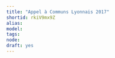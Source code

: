```yaml
---
title: "Appel à Communs Lyonnais 2017"
shortid: rkiV9mx9Z
alias: 
model: 
tags: 
node: 
draft: yes
--- 
```

 